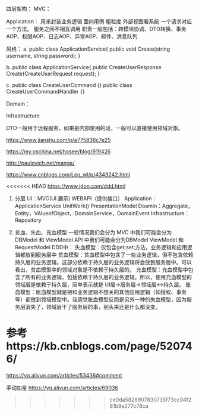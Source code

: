 
四层架构：
MVC：

Application：
用来封装业务逻辑
面向用例
粗粒度
外部视图看系统
一个请求对应一个方法。
服务之间不相互调用
职责一般包括：跨模块协调、DTO转换、事务AOP、权限AOP、日志AOP、异常AOP、邮件、消息队列

风格：
a.
public class ApplicationService{
     public void Create(string username, string password);
}

b.
public class ApplicationService{
    public CreateUserResponse Create(CreateUserRequest request);
}

c.
public class CreateUserCommand {}
public class CreateUserCommandHandler {}



Domain：

Infrastructure

DTO一般用于远程服务，如果是内部使用的话，一般可以直接使用领域对象。

https://www.jianshu.com/p/a775836c7e25

https://my.oschina.net/hosee/blog/919426

http://paulovich.net/manga/

https://www.cnblogs.com/Leo_wl/p/4343242.html

<<<<<<< HEAD
https://www.jdon.com/ddd.html


1. 分层
UI：MVC(UI 展示)  WEBAPI（提供接口） 
Application： ApplicationService    UnitWork()    PresentationModel
Doamin：Aggregate，Entity，VAlueofObject，DomainService，DomainEvent
Infrastructure： Repository

2. 贫血、失血、充血模型
一般情况我们会分为 
MVC 中我们可能会分为DBModel 和 ViewModel
API 中我们可能会分为DBModel    ViewModel 和 RequestModel
DDD中：
失血模型：仅包含get;set;方法，业务逻辑和应用逻辑都放到服务层中
贫血模型：贫血模型中包含了一些业务逻辑，但不包含依赖持久层的业务逻辑。这部分依赖于持久层的业务逻辑将会放到服务层中。可以看出，贫血模型中的领域对象是不依赖于持久层的。
充血模型：充血模型中包含了所有的业务逻辑，包括依赖于持久层的业务逻辑。所以，使用充血模型的领域层是依赖于持久层，简单表示就是 UI层->服务层->领域层<->持久层。
胀血模型：胀血模型就是把和业务逻辑不想关的其他应用逻辑（如授权、事务等）都放到领域模型中。我感觉胀血模型反而是另外一种的失血模型，因为服务层消失了，领域层干了服务层的事，到头来还是什么都没变。

参考https://kb.cnblogs.com/page/520746/
=======
https://yq.aliyun.com/articles/53436#comment

手动加星 https://yq.aliyun.com/articles/69036
>>>>>>> ce0da5828907830735f73cc04f281b9e277c78ca
